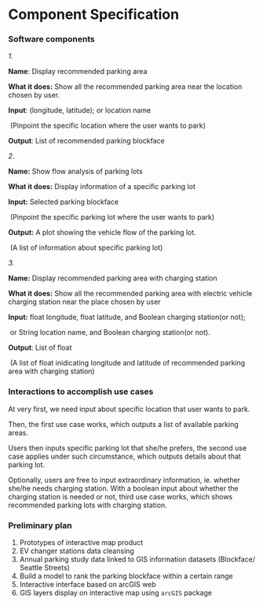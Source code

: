 # Component Specification

### Software components

*1.*

**Name**: Display recommended parking area

**What it does:** Show all the recommended parking area near the location chosen by user.

**Input**: <list of float> (longitude, latitude); or <String> location name

​             (Pinpoint the specific location where the user wants to park)

**Output**: List of <Object> recommended parking blockface



*2*.

**Name:** Show flow analysis of parking lots

**What it does:** Display information of a specific parking lot

**Input:** <Object> Selected parking blockface

​	     (Pinpoint the specific parking lot where the user wants to park)	

**Output:** <list of string> A plot showing the vehicle flow of the parking lot.

​	      (A list of information about specific parking lot)

*3.*

**Name:** Display recommended parking area with charging station

**What it does:** Show all the recommended parking area with electric vehicle charging station near the place chosen by user

**Input:** float longitude, float latitude, and Boolean charging station(or not); 

​	     or String location name, and Boolean charging station(or not).

**Output**: List of float

​		(A list of float inidicating longitude and latitude of recommended parking area with charging station)

### Interactions to accomplish use cases

At very first, we need input about specific location that user wants to park. 

Then, the first use case works, which outputs a list of available parking areas.

Users then inputs specific parking lot that she/he prefers, the second use case applies under such circumstance, which outputs details about that parking lot.

Optionally, users are free to input extraordinary information, ie. whether she/he needs charging station. With a boolean input about whether the charging station is needed or not, third use case works, which shows recommended parking lots with charging station.

### Preliminary plan

1. Prototypes of interactive map product
2. EV changer stations data cleansing
3. Annual parking study data linked to GIS information datasets (Blockface/ Seattle Streets)
4. Build a model to rank the parking blockface within a certain range
5. Interactive interface based on arcGIS web
6. GIS layers display on interactive map using `arcGIS` package